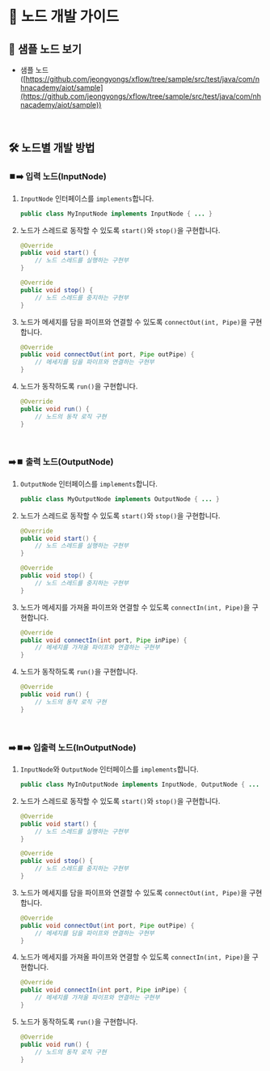 # 📔 노드 개발 가이드
## 📄 샘플 노드 보기
- 샘플 노드 ([https://github.com/jeongyongs/xflow/tree/sample/src/test/java/com/nhnacademy/aiot/sample](https://github.com/jeongyongs/xflow/tree/sample/src/test/java/com/nhnacademy/aiot/sample))
<br>

## 🛠️ 노드별 개발 방법
### ⏹️➡️ 입력 노드(InputNode)
1. `InputNode` 인터페이스를 `implements`합니다.
   ```java
   public class MyInputNode implements InputNode { ... }
   ```
2. 노드가 스레드로 동작할 수 있도록 `start()`와 `stop()`을 구현합니다.
   ```java
   @Override
   public void start() {
       // 노드 스레드를 실행하는 구현부
   }
   
   @Override
   public void stop() {
       // 노드 스레드를 중지하는 구현부
   }
   ```
3. 노드가 메세지를 담을 파이프와 연결할 수 있도록 `connectOut(int, Pipe)`을 구현합니다.
   ```java
   @Override
   public void connectOut(int port, Pipe outPipe) {
       // 메세지를 담을 파이프와 연결하는 구현부
   }
   ```
4. 노드가 동작하도록 `run()`을 구현합니다.
   ```java
   @Override
   public void run() {
       // 노드의 동작 로직 구현
   }
   ```
<br>

### ➡️⏹️ 출력 노드(OutputNode)
1. `OutputNode` 인터페이스를 `implements`합니다.
   ```java
   public class MyOutputNode implements OutputNode { ... }
   ```
2. 노드가 스레드로 동작할 수 있도록 `start()`와 `stop()`을 구현합니다.
   ```java
   @Override
   public void start() {
       // 노드 스레드를 실행하는 구현부
   }
   
   @Override
   public void stop() {
       // 노드 스레드를 중지하는 구현부
   }
   ```
3. 노드가 메세지를 가져올 파이프와 연결할 수 있도록 `connectIn(int, Pipe)`을 구현합니다.
   ```java
   @Override
   public void connectIn(int port, Pipe inPipe) {
       // 메세지를 가져올 파이프와 연결하는 구현부
   }
   ```
4. 노드가 동작하도록 `run()`을 구현합니다.
   ```java
   @Override
   public void run() {
       // 노드의 동작 로직 구현
   }
   ```
<br>

### ➡️⏹️➡️ 입출력 노드(InOutputNode)
1. `InputNode`와 `OutputNode` 인터페이스를 `implements`합니다.
   ```java
   public class MyInOutputNode implements InputNode, OutputNode { ... }
   ```
2. 노드가 스레드로 동작할 수 있도록 `start()`와 `stop()`을 구현합니다.
   ```java
   @Override
   public void start() {
       // 노드 스레드를 실행하는 구현부
   }
   
   @Override
   public void stop() {
       // 노드 스레드를 중지하는 구현부
   }
   ```
3. 노드가 메세지를 담을 파이프와 연결할 수 있도록 `connectOut(int, Pipe)`을 구현합니다.
   ```java
   @Override
   public void connectOut(int port, Pipe outPipe) {
       // 메세지를 담을 파이프와 연결하는 구현부
   }
   ```
4. 노드가 메세지를 가져올 파이프와 연결할 수 있도록 `connectIn(int, Pipe)`을 구현합니다.
   ```java
   @Override
   public void connectIn(int port, Pipe inPipe) {
       // 메세지를 가져올 파이프와 연결하는 구현부
   }
   ```
5. 노드가 동작하도록 `run()`을 구현합니다.
   ```java
   @Override
   public void run() {
       // 노드의 동작 로직 구현
   }
   ```
